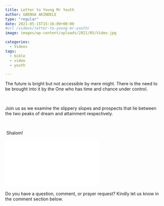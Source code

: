 ```yaml
---
title: Letter to Young Mr Youth
author: GBENGA AKINDELE
type: "regular"
date: 2021-05-15T15:16:09+00:00
#url /videos/letter-to-young-mr-youth/
image: images/wp-content/uploads/2021/05/Video.jpg

categories:
  - Videos
tags:
  - bible
  - video
  - youth

---
```

The future is bright but not accessible by mere might. There is the need to be brought into it by the One who has time and chance under control.

&nbsp;

Join us as we examine the slippery slopes and prospects that lie between the two peaks of dream and attainment respectively.

&nbsp;

 Shalom!

<iframe width=&#8221;560&#8243; height=&#8221;315&#8243; src=&#8221;https://www.youtube.com/embed/JV-vwk4NBOQ&#8221; title=&#8221;YouTube video player&#8221; frameborder=&#8221;0&#8243; allow=&#8221;accelerometer; autoplay; clipboard-write; encrypted-media; gyroscope; picture-in-picture&#8221; allowfullscreen></iframe>

Do you have a question, comment, or prayer request? Kindly let us know in the comment section below.